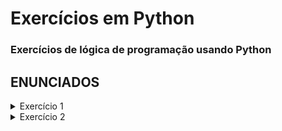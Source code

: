 # Exercícios em Python

### Exercícios de lógica de programação usando Python
## ENUNCIADOS
<details><summary>Exercício 1</summary>
<h3>Faça um algoritmo que implemente o menu abaixo.</h3>

MENU<br/>
1- Cadastrar Login e Senha<br/>
2- Aumento de 10%<br/>
3- Relatório<br/>
4- Cadastrar Funcionário<br/>
Escolha:

Para implementar seu código você deverá utilizar
as seguintes listas:<br/>
login = []<br/>
senha = []<br/>
funcionarios = ['Pedro' , 'Ana'   , 'Carlos', 'Maria Clara', 'João Antonio']<br/>
salarios     = [ 3470.00,  2200.00,  3970.34,  7450.23     ,  5677.33 ]

<h3>Descrição:</h3> <br/>
Na opção 1 - Você deverá cadastrar login e senha nas listas correspondentes.
             Critério: login não poderá se repetir. Verificar se nome consta
             na lista de funcionarios.
<br/>
<br/>
Para executar as opções 2 e 3, você deverá validar seu login e senha.
<br/>
<br/>
Na opção 2 - Após validar login e senha, seu código deverá aumentar
             o salário dos funcionários em 10%. Mas somente
             se o funcionário ganhar abaixo da média em relação
             a lista de salarios.
<br/>
<br/>
Na opção 3 - Após confirmar login e senha, você deverá fazer um
             relatório mostrando o nome e o salario, conforme exemplo:

                 Maria Clara  - 7450.23
                 João Antonio - 5677.33
                 Carlos       - 3970.34
                 Pedro        - 3470.00
                 Ana          - 2200.00

Na opção 4 - Você deverá cadastrar o nome e o salário de um
             novo funcionário.

</details>
<details><summary>Exercício 2</summary>
<h3>Faça um algoritmo que resolva o problema abaixo.</h3>

Um vendedor necessita de um algoritmo que calcule o preço total devido por<br/>
um cliente em compras. O algoritmo deve ler o nome do cliente, o código de um<br/>
produto e a quantidade comprada de cada item. Calcular o preço total por item.<br/>
<br/>
Quando o código digitado for 'fim' deve encerrar o programa e<br/>
mostrar o total a ser pago de todos itens digitados.


        TABELA DE PRODUTOS E PREÇOS
      Código do Produto - Preço unitário
            1001     -    5.32
            1324     -    6.45
            6548     -    2.37
            2987     -    5.32
            7623     -    6.45

EXEMPLO: Ao ser digitado 'fim' mostrar o resumo das compras:

        Nome: Pedro
        Produto - Qtd.  -      Preço
        1001  -    2    -      10.64
        2987  -    1    -       5.32
        6548  -    3    -       7.11
        Total:     -    -      23.07


lista_produtos = ['1001', '1324', '6548', '2987', '7623']<br/>
lista_preços =   [ 5.32 ,  6.45 ,  2.37 ,  5.32 ,  6.45 ]

</details>

